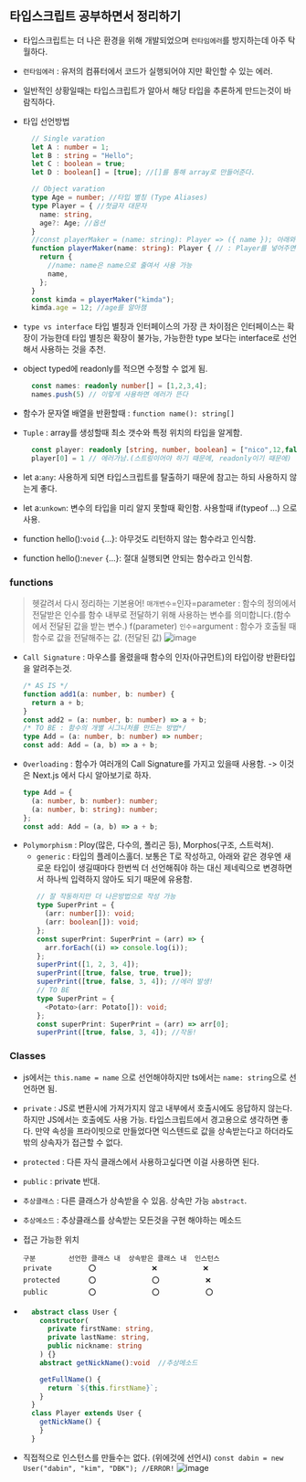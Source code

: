 ## 타입스크립트 공부하면서 정리하기

- 타입스크립트는 더 나은 환경을 위해 개발되었으며 `런타임에러`를 방지하는데 아주 탁월하다.
- `런타임에러` : 유저의 컴퓨터에서 코드가 실행되어야 지만 확인할 수 있는 에러.
- 일반적인 상황일때는 타입스크립트가 알아서 해당 타입을 추론하게 만드는것이 바람직하다.
- 타입 선언방법

  ```Typescript
    // Single varation
    let A : number = 1;
    let B : string = "Hello";
    let C : boolean = true;
    let D : boolean[] = [true]; //[]를 통해 array로 만들어준다.

    // Object varation
    type Age = number; //타입 별칭 (Type Aliases)
    type Player = { //첫글자 대문자
      name: string,
      age?: Age; //옵션
    }
    //const playerMaker = (name: string): Player => ({ name }); 아래와 같음.
    function playerMaker(name: string): Player { // : Player를 넣어주면
      return {
        //name: name은 name으로 줄여서 사용 가능
        name,
      };
    }
    const kimda = playerMaker("kimda");
    kimda.age = 12; //age를 알아챔
  ```

- `type vs interface` 타입 별칭과 인터페이스의 가장 큰 차이점은 인터페이스는 확장이 가능한데 타입 별칭은 확장이 불가능, 가능한한 type 보다는 interface로 선언해서 사용하는 것을 추천.
- object typed에 readonly를 적으면 수정할 수 없게 됨.
  ```Typescript
    const names: readonly number[] = [1,2,3,4];
    names.push(5) // 이렇게 사용하면 에러가 뜬다
  ```
- 함수가 문자열 배열을 반환할때 : `function name(): string[]`
- `Tuple` : array를 생성할때 최소 갯수와 특정 위치의 타입을 알게함.
  ```Typescript
    const player: readonly [string, number, boolean] = ["nico",12,false];
    player[0] = 1 // 에러가남.(스트링이어야 하기 때문에, readonly이기 때문에)
  ```
- let a:`any`: 사용하게 되면 타입스크립트를 탈출하기 때문에 참고는 하되 사용하지 않는게 좋다.
- let a:`unkown`: 변수의 타입을 미리 알지 못할때 확인함. 사용할때 if(typeof ...) 으로 사용.
- function hello():`void` {...}: 아무것도 리턴하지 않는 함수라고 인식함.
- function hello():`never` {...}: 절대 실행되면 안되는 함수라고 인식함.

### functions

> 헷갈려서 다시 정리하는 기본용어!
> `매개변수`=인자=parameter : 함수의 정의에서 전달받은 인수를 함수 내부로 전달하기 위해 사용하는 변수를 의미합니다.(함수에서 전달된 값을 받는 변수.) f(parameter)
> `인수`=argument : 함수가 호출될 때 함수로 값을 전달해주는 값. (전달된 값)
> ![image](https://user-images.githubusercontent.com/75190062/217847963-f920f41f-bd5b-4f64-8dd2-df83cf2034ac.png)

- `Call Signature` : 마우스를 올렸을때 함수의 인자(아규먼트)의 타입이랑 반환타입을 알려주는것.
  ```typescript
  /* AS IS */
  function add1(a: number, b: number) {
    return a + b;
  }
  const add2 = (a: number, b: number) => a + b;
  /* TO BE : 함수의 개별 시그니처를 만드는 방법*/
  type Add = (a: number, b: number) => number;
  const add: Add = (a, b) => a + b;
  ```
- `Overloading` : 함수가 여러개의 Call Signature를 가지고 있을때 사용함. -> 이것은 Next.js 에서 다시 알아보기로 하자.
  ```typescript
  type Add = {
    (a: number, b: number): number;
    (a: number, b: string): number;
  };
  const add: Add = (a, b) => a + b;
  ```
- `Polymorphism` : Ploy(많은, 다수의, 폴리곤 등), Morphos(구조, 스트럭쳐).
  - `generic` : 타입의 플레이스홀더. 보통은 T로 작성하고, 아래와 같은 경우엔 새로운 타입이 생길때마다 한번씩 더 선언해줘야 하는 대신 제네릭으로 변경하면서 하나씩 입력하지 않아도 되기 때문에 유용함.
    ```typescript
    // 잘 작동하지만 더 나은방법으로 작성 가능
    type SuperPrint = {
      (arr: number[]): void;
      (arr: boolean[]): void;
    };
    const superPrint: SuperPrint = (arr) => {
      arr.forEach((i) => console.log(i));
    };
    superPrint([1, 2, 3, 4]);
    superPrint([true, false, true, true]);
    superPrint([true, false, 3, 4]); //에러 발생!
    // TO BE
    type SuperPrint = {
      <Potato>(arr: Potato[]): void;
    };
    const superPrint: SuperPrint = (arr) => arr[0];
    superPrint([true, false, 3, 4]); //작동!
    ```

### Classes

- js에서는 `this.name = name` 으로 선언해야하지만 ts에서는 `name: string`으로 선언하면 됨.
- `private` : JS로 변환시에 가져가지지 않고 내부에서 호출시에도 응답하지 않는다. 하지만 JS에서는 호출에도 사용 가능. 타입스크립트에서 경고용으로 생각하면 좋다. 만약 속성을 프라이빗으로 만들었다면 익스텐드로 값을 상속받는다고 하더라도 밖의 상속자가 접근할 수 없다.
- `protected` : 다른 자식 클래스에서 사용하고싶다면 이걸 사용하면 된다.
- `public` : private 반대.
- `추상클래스` : 다른 클래스가 상속받을 수 있음. 상속만 가능 `abstract`.
- `추상메소드` : 추상클래스를 상속받는 모든것을 구현 해야하는 메소드
- 접근 가능한 위치
  ```
  구분        선언한 클래스 내  상속받은 클래스 내  인스턴스
  private         ⭕　　　　　  　　❌　　　　  　 ❌
  protected       ⭕　　　　　　  　⭕　　　  　　 ❌
  public          ⭕　　　　　　  　⭕　　　  　　 ⭕
  ```
- ```Typescript
    abstract class User {
      constructor(
        private firstName: string,
        private lastName: string,
        public nickname: string
      ) {}
      abstract getNickName():void  //추상메소드

      getFullName() {
        return `${this.firstName}`;
      }
    }
    class Player extends User {
      getNickName() {
      }
    }
  ```

- 직접적으로 인스턴스를 만들수는 없다. (위에것에 선언시)
  `const dabin = new User("dabin", "kim", "DBK"); //ERROR!`
![image](https://user-images.githubusercontent.com/75190062/218486270-cf879138-0b15-4b2e-bbbf-46881bd7fe01.png)

